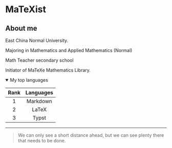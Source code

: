 # MaTeXist
<!-- Remember to add an image-->
## About me

East China Normal University.

Majoring in Mathematics and Applied Mathematics (Normal)

Math Teacher secondary school

Initiator of MaTeXe Mathematics Library.

<details open>
<summary>My top languages</summary>

| Rank | Languages |
|:-:|:-:|
|     1| Markdown|
|     2|LaTeX|
|     3|Typst|

</details>

---

> We can only see a short distance ahead, but we can see plenty there that needs to be done.
